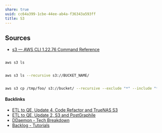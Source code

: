 ```yaml
---
share: true
uuid: cc64a399-1cbe-44ee-ab4a-f36343a593ff
title: S3
---
```

## Sources

* [s3 — AWS CLI 1.22.76 Command Reference](https://docs.aws.amazon.com/cli/latest/reference/s3/)

``` bash

aws s3 ls 


aws s3 ls --recursive s3://BUCKET_NAME/


aws s3 cp /tmp/foo/ s3://bucket/ --recursive --exclude "*" --include "*.jpg"
```

#### Backlinks

* [ETL to QE, Update 4, Code Refactor and TrueNAS S3](/d59dbed7-08bd-462e-8f87-24a80c791f46)
* [ETL to QE, Update 2, S3 and PostGraphile](/01d14af7-0d89-4c3a-90a8-12696e01e036)
* [DDaemon - Tech Breakdown](/457c6a22-361f-4b4b-9867-809c7c6d0316)
* [Backlog - Tutorials](/31f7e81a-967e-41f4-872e-91d1571df726)